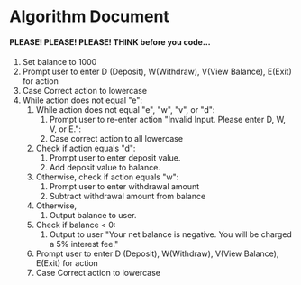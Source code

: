 # Algorithm Document
#### PLEASE! PLEASE! PLEASE! THINK before you code...

1. Set balance to 1000
2. Prompt user to enter D (Deposit), W(Withdraw), V(View Balance), E(Exit) for action
3. Case Correct action to lowercase
4. While action does not equal "e":
   1. While action does not equal "e", "w", "v", or "d":
        1. Prompt user to re-enter action "Invalid Input. Please enter D, W, V, or E.":
        2. Case correct action to all lowercase 
   2. Check if action equals "d":
        1. Prompt user to enter deposit value.
        2. Add deposit value to balance.
   3. Otherwise, check if action equals "w":
        1. Prompt user to enter withdrawal amount
        2. Subtract withdrawal amount from balance
    4. Otherwise, 
       1. Output balance to user.
    5. Check if balance < 0:
        1. Output to user "Your net balance is negative. You will be charged a 5% interest fee."
    6. Prompt user to enter D (Deposit), W(Withdraw), V(View Balance), E(Exit) for action 
    7. Case Correct action to lowercase
